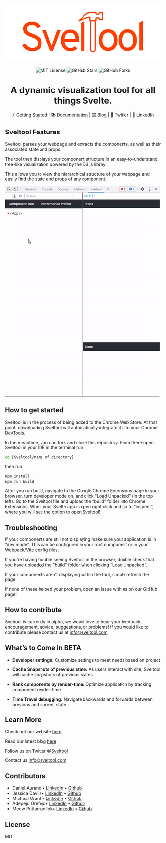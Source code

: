 <div align="center">

![banner](./public/icons/toolscrop1.png)

![MIT License](https://img.shields.io/badge/license-MIT-%23fb7182)
![GitHub Stars](https://img.shields.io/github/stars/oslabs-beta/Sveltool?color=%23fb7182)
![GitHub Forks](https://img.shields.io/github/forks/oslabs-beta/Sveltool?color=%23fb7182)

# A dynamic visualization tool for all things Svelte.

[⚡ Getting Started](http://sveltool.com/) |
[📚 Documentation](http://sveltool.com/) |
[⌨️ Blog](https://medium.com/@daurand303/introducing-sveltool-20d2cc1977a8) |
[💬 Twitter](https://twitter.com/sveltool) |
[💼 LinkedIn](https://www.linkedin.com/company/sveltool/)

</div>

## Sveltool Features

Sveltool parses your webpage and extracts the components, as well as their associated state and props.

The tool then displays your component structure in an easy-to-understand, tree-like visualization powered by the D3.js libray.

This allows you to view the hierarchical structure of your webpage and easily find the state and props of any component.

![banner](./public/icons/sveltool-demo.gif)

## How to get started

Sveltool is in the process of being added to the Chrome Web Store. At that point, downloading Sveltool will automatically integrate it into your Chrome DevTools.

In the meantime, you can fork and clone this repository. From there open Sveltool in your IDE
in the terminal run

```bash
cd [Sveltool/name of directory]
```

then run:

```bash
npm install
npm run build
```

After you run build, navigate to the Google Chrome Extensions page in your browser, turn developer mode on, and click “Load Unpacked” (in the top left). Go to the Sveltool file and upload the “build” folder into Chrome Extensions. When your Svelte app is open right click and go to “inspect”, where you will see the option to open Sveltool!

## Troubleshooting

If your components are still not displaying make sure your application is in “dev mode”. This can be configured in your root component or in your Webpack/Vite config files.

If you're having trouble seeing Sveltool in the browser, double check that you have uploaded the “build” folder when clicking “Load Unpacked”.

If your components aren't displaying within the tool, simply refresh the page.

If none of these helped your problem, open an issue with us on our GitHub page!

## How to contribute

Sveltool is currently in alpha, we would love to hear your feedback, encouragement, advice, suggestions, or problems! If you would like to contribute please contact us at info@sveltool.com

## What’s to Come in BETA

- **Developer settings:**
  Customize settings to meet needs based on project

- **Cache Snapshots of previous state:**
  As users interact with site, Sveltool will cache snapshots of previous states

- **Rank components by render-time:**
  Optimize application by tracking component render-time

- **Time Travel debugging:**
  Navigate backwards and forwards between previous and current state

## Learn More

Check out our website
[here](http://sveltool.com/)

Read our latest blog
[here](https://medium.com/@daurand303/introducing-sveltool-20d2cc1977a8)

Follow us on Twitter
[@Sveltool](https://twitter.com/sveltool)

Contact us
info@sveltool.com

## Contributors

- Daniel Aurand • [LinkedIn](https://www.linkedin.com/in/daniel-aurand/) • [Github](https://github.com/daurand)
- Jessica Davila• [LinkedIn](https://www.linkedin.com/in/jessica-davila-5a8380115/) • [Github](https://github.com/jessdvila)
- Micheal Grant • [LinkedIn](https://www.linkedin.com/in/michaelcolliergrant/) • [Github](https://github.com/MichaelCGrant)
- Adepeju Orefejo• [LinkedIn](https://www.linkedin.com/in/adepeju-orefejo/) • [Github](https://github.com/adepeju4)
- Meow Puttamadilok• [LinkedIn](https://www.linkedin.com/in/thasanee-p-686125243/) • [Github](https://github.com/Meowmerry)

## License

MIT
